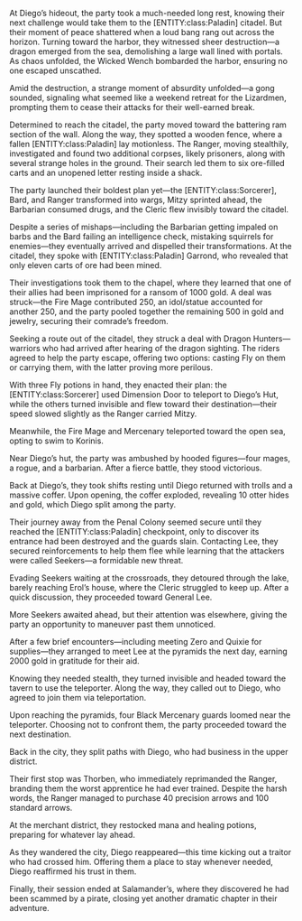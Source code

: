 <p>At Diego’s hideout, the party took a much-needed long rest, knowing their next challenge would take them to the [ENTITY:class:Paladin] citadel. But their moment of peace shattered when a loud bang rang out across the horizon. Turning toward the harbor, they witnessed sheer destruction—a dragon emerged from the sea, demolishing a large wall lined with portals. As chaos unfolded, the Wicked Wench bombarded the harbor, ensuring no one escaped unscathed.</p>

<p>Amid the destruction, a strange moment of absurdity unfolded—a gong sounded, signaling what seemed like a weekend retreat for the Lizardmen, prompting them to cease their attacks for their well-earned break.</p>

<p>Determined to reach the citadel, the party moved toward the battering ram section of the wall. Along the way, they spotted a wooden fence, where a fallen [ENTITY:class:Paladin] lay motionless. The Ranger, moving stealthily, investigated and found two additional corpses, likely prisoners, along with several strange holes in the ground. Their search led them to six ore-filled carts and an unopened letter resting inside a shack.</p>

<p>The party launched their boldest plan yet—the [ENTITY:class:Sorcerer], Bard, and Ranger transformed into wargs, Mitzy sprinted ahead, the Barbarian consumed drugs, and the Cleric flew invisibly toward the citadel.</p>

<p>Despite a series of mishaps—including the Barbarian getting impaled on barbs and the Bard failing an intelligence check, mistaking squirrels for enemies—they eventually arrived and dispelled their transformations. At the citadel, they spoke with [ENTITY:class:Paladin] Garrond, who revealed that only eleven carts of ore had been mined.</p>

<p>Their investigations took them to the chapel, where they learned that one of their allies had been imprisoned for a ransom of 1000 gold. A deal was struck—the Fire Mage contributed 250, an idol/statue accounted for another 250, and the party pooled together the remaining 500 in gold and jewelry, securing their comrade’s freedom.</p>

<p>Seeking a route out of the citadel, they struck a deal with Dragon Hunters—warriors who had arrived after hearing of the dragon sighting. The riders agreed to help the party escape, offering two options: casting Fly on them or carrying them, with the latter proving more perilous.</p>

<p>With three Fly potions in hand, they enacted their plan: the [ENTITY:class:Sorcerer] used Dimension Door to teleport to Diego’s Hut, while the others turned invisible and flew toward their destination—their speed slowed slightly as the Ranger carried Mitzy.</p>

<p>Meanwhile, the Fire Mage and Mercenary teleported toward the open sea, opting to swim to Korinis.</p>

<p>Near Diego’s hut, the party was ambushed by hooded figures—four mages, a rogue, and a barbarian. After a fierce battle, they stood victorious.</p>

<p>Back at Diego’s, they took shifts resting until Diego returned with trolls and a massive coffer. Upon opening, the coffer exploded, revealing 10 otter hides and gold, which Diego split among the party.</p>

<p>Their journey away from the Penal Colony seemed secure until they reached the [ENTITY:class:Paladin] checkpoint, only to discover its entrance had been destroyed and the guards slain. Contacting Lee, they secured reinforcements to help them flee while learning that the attackers were called Seekers—a formidable new threat.</p>

<p>Evading Seekers waiting at the crossroads, they detoured through the lake, barely reaching Erol’s house, where the Cleric struggled to keep up. After a quick discussion, they proceeded toward General Lee.</p>

<p>More Seekers awaited ahead, but their attention was elsewhere, giving the party an opportunity to maneuver past them unnoticed.</p>

<p>After a few brief encounters—including meeting Zero and Quixie for supplies—they arranged to meet Lee at the pyramids the next day, earning 2000 gold in gratitude for their aid.</p>

<p>Knowing they needed stealth, they turned invisible and headed toward the tavern to use the teleporter. Along the way, they called out to Diego, who agreed to join them via teleportation.</p>

<p>Upon reaching the pyramids, four Black Mercenary guards loomed near the teleporter. Choosing not to confront them, the party proceeded toward the next destination.</p>

<p>Back in the city, they split paths with Diego, who had business in the upper district.</p>

<p>Their first stop was Thorben, who immediately reprimanded the Ranger, branding them the worst apprentice he had ever trained. Despite the harsh words, the Ranger managed to purchase 40 precision arrows and 100 standard arrows.</p>

<p>At the merchant district, they restocked mana and healing potions, preparing for whatever lay ahead.</p>

<p>As they wandered the city, Diego reappeared—this time kicking out a traitor who had crossed him. Offering them a place to stay whenever needed, Diego reaffirmed his trust in them.</p>

<p>Finally, their session ended at Salamander’s, where they discovered he had been scammed by a pirate, closing yet another dramatic chapter in their adventure.</p>
